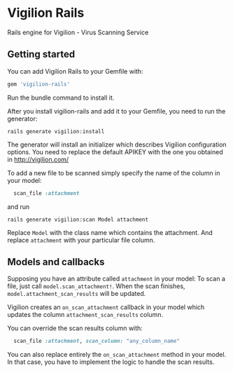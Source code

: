 # Vigilion Rails
Rails engine for Vigilion - Virus Scanning Service

## Getting started

You can add Vigilion Rails to your Gemfile with:

```ruby
gem 'vigilion-rails'
```

Run the bundle command to install it.

After you install vigilion-rails and add it to your Gemfile, you need to run the generator:

```console
rails generate vigilion:install
```

The generator will install an initializer which describes Vigilion configuration options.
You need to replace the default APIKEY with the one you obtained in http://vigilion.com/

To add a new file to be scanned simply specify the name of the column in your model:

```ruby
  scan_file :attachment
```

and run

```console
rails generate vigilion:scan Model attachment
```

Replace `Model` with the class name which contains the attachment. And replace `attachment` with your particular file column.

## Models and callbacks

Supposing you have an attribute called `attachment` in your model:
To scan a file, just call `model.scan_attachment!`.
When the scan finishes, `model.attachment_scan_results` will be updated.

Vigilion creates an `on_scan_attachment` callback in your model which
updates the column `attachment_scan_results` column.

You can override the scan results column with:

```ruby
  scan_file :attachment, scan_column: "any_column_name"
```

You can also replace entirely the `on_scan_attachment` method in your model.
In that case, you have to implement the logic to handle the scan results.
